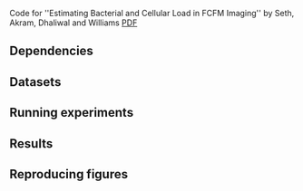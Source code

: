 Code for ''Estimating Bacterial and Cellular Load in FCFM Imaging'' by Seth, Akram, Dhaliwal and Williams [PDF](http://www.mdpi.com/2313-433X/4/1/11)

Dependencies
---

Datasets
---

Running experiments
---

Results
---

Reproducing figures
---
